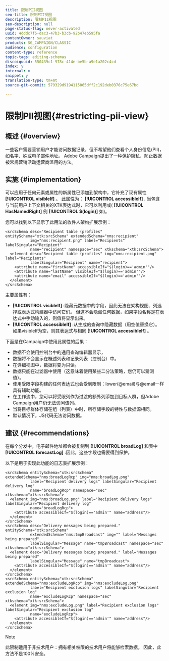 ```yaml
---
title: 限制PII视图
seo-title: 限制PII视图
description: 限制PII视图
seo-description: null
page-status-flag: never-activated
uuid: 4dddc7f5-dac3-47b3-b3cb-92b47eb595fa
contentOwner: sauviat
products: SG_CAMPAIGN/CLASSIC
audience: configuration
content-type: reference
topic-tags: editing-schemas
discoiquuid: 550439c1-978c-414e-be5b-a9e1a202c4cd
index: y
internal: n
snippet: y
translation-type: tm+mt
source-git-commit: 579329d9194115065dff2c192deb0376c75e67bd

---
```



# 限制PII视图{#restricting-pii-view}

## 概述 {#overview}

一些客户需要营销用户才能访问数据记录，但不希望他们查看个人身份信息(PII)，如名字、姓或电子邮件地址。 Adobe Campaign提出了一种保护隐私、防止数据被常规营销活动运营商滥用的方法。

## 实施 {#implementation}

可以应用于任何元素或属性的新属性已添加到架构中，它补充了现有属性 **[!UICONTROL visibleIf]** 。 此属性为： **[!UICONTROL accessibleIf]** . 当包含与当前用户上下文相关的XTK表达式时，它可以利用或( **[!UICONTROL HasNamedRight]** 例 **[!UICONTROL $(login)]** 如)。

您可以找到以下显示了此用法的收件人架构扩展示例：

```
<srcSchema desc="Recipient table (profiles" entitySchema="xtk:srcSchema" extendedSchema="nms:recipient"
           img="nms:recipient.png" label="Recipients" labelSingular="Recipient"
           name="recipient" namespace="sec" xtkschema="xtk:srcSchema">
  <element desc="Recipient table (profiles" img="nms:recipient.png" label="Recipients"
           labelSingular="Recipient" name="recipient">
    <attribute name="firstName" accessibleIf="$(login)=='admin'"/>
    <attribute name="lastName" visibleIf="$(login)=='admin'"/>
    <attribute name="email" accessibleIf="$(login)=='admin'"/>
  </element>
</srcSchema>
```

主要属性有：

* **[!UICONTROL visibleIf]** :隐藏元数据中的字段，因此无法在架构视图、列选择或表达式构建器中访问它们。 但这不会隐藏任何数据，如果字段名称是在表达式中手动输入的，则值将显示出来。
* **[!UICONTROL accessibleIf]** :从生成的查询中隐藏数据（用空值替换它）。 如果visibleIf为空，则其表达式与相同 **[!UICONTROL accessibleIf]** 。

下面是在Campaign中使用此属性的后果：

* 数据不会使用控制台中的通用查询编辑器显示，
* 数据将不会显示在概述列表和记录列表（控制台）中。
* 在详细视图中，数据将变为只读。
* 数据只能在过滤器中使用（这意味着使用某些二分法策略，您仍可以猜测值）。
* 使用受限字段构建的任何表达式也会受到限制：lower(@email)与@email一样具有辅助功能。
* 在工作流中，您可以将受限列作为过渡的额外列添加到目标人群，但Adobe Campaign用户仍无法访问该列。
* 当将目标群体存储在组（列表）中时，所存储字段的特性与数据源相同。
* 默认情况下，JS代码无法访问数据。

## 建议 {#recommendations}

在每个分发中，电子邮件地址都会被复制到 **[!UICONTROL broadLog]** 和表中 **[!UICONTROL forecastLog]** :因此，这些字段也需要得到保护。

以下是用于实现此功能的日志表扩展示例：

```
<srcSchema entitySchema="xtk:srcSchema" extendedSchema="nms:broadLogRcp" img="nms:broadLog.png"
           label="Recipient delivery logs" labelSingular="Recipient delivery log"
           name="broadLogRcp" namespace="sec" xtkschema="xtk:srcSchema">
  <element img="nms:broadLog.png" label="Recipient delivery logs" labelSingular="Recipient delivery log"
           name="broadLogRcp">
    <attribute accessibleIf="$(login)=='admin'" name="address"/>
  </element>
</srcSchema>
<srcSchema desc="Delivery messages being prepared." entitySchema="xtk:srcSchema"
           extendedSchema="nms:tmpBroadcast" img="" label="Messages being prepared"
           labelSingular="Message" name="tmpBroadcast" namespace="sec" xtkschema="xtk:srcSchema">
  <element desc="Delivery messages being prepared." label="Messages being prepared"
           labelSingular="Message" name="tmpBroadcast">
    <attribute accessibleIf="$(login)=='admin'" name="address"/>
  </element>
</srcSchema>
<srcSchema entitySchema="xtk:srcSchema" extendedSchema="nms:excludeLogRcp" img="nms:excludeLog.png"
           label="Recipient exclusion logs" labelSingular="Recipient exclusion log"
           name="excludeLogRcp" namespace="sec" xtkschema="xtk:srcSchema">
  <element img="nms:excludeLog.png" label="Recipient exclusion logs" labelSingular="Recipient exclusion log"
           name="excludeLogRcp">
    <attribute accessibleIf="$(login)=='admin'" name="address"/>
  </element>
</srcSchema>
```

>[!NOTE]
>
>此限制适用于非技术用户：拥有相关权限的技术用户将能够检索数据。 因此，此方法不是100%安全。

